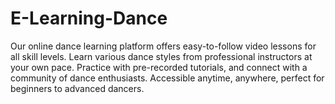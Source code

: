 # E-Learning-Dance
Our online dance learning platform offers easy-to-follow video lessons for all skill levels. Learn various dance styles from professional instructors at your own pace. Practice with pre-recorded tutorials, and connect with a community of dance enthusiasts. Accessible anytime, anywhere, perfect for beginners to advanced dancers.
